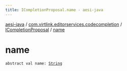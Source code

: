 ```yaml
---
title: ICompletionProposal.name - aesi-java
---
```


[aesi-java](../../index.html) / [com.virtlink.editorservices.codecompletion](../index.html) / [ICompletionProposal](index.html) / [name](.)

# name

`abstract val name: `[`String`](https://kotlinlang.org/api/latest/jvm/stdlib/kotlin/-string/index.html)